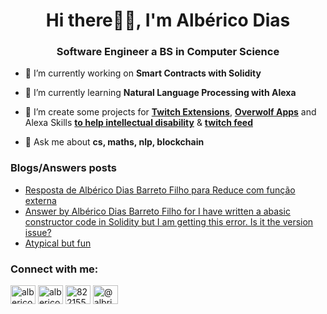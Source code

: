 <!--
**AlbericoD/AlbericoD** is a ✨ _special_ ✨ repository because its `README.md` (this file) appears on your GitHub profile.
-->

<h1 align="center">Hi there👋🏽, I'm Albérico Dias</h1>
<h3 align="center">Software Engineer a BS in Computer Science</h3>

- 🔭 I’m currently working on **Smart Contracts with Solidity**

- 🌱 I’m currently learning **Natural Language Processing with Alexa**

- 🚧 I’m create some projects for [**Twitch Extensions**](https://www.twitch.tv/ext/hecb122wgtrzumrv9ywwjn7wg6nglq), [**Overwolf Apps**](https://www.overwolf.com/app/Alberico_Dias_Barreto_Filho-Economy_Tool-00001) and Alexa Skills [**to help intellectual disability**](https://www.amazon.com.br/dp/B08P7Z8S8C) &  [**twitch feed**](https://www.amazon.com.br/dp/B07X36XMFT)

- 💬 Ask me about **cs, maths, nlp, blockchain**


### Blogs/Answers posts
<!-- BLOG-POST-LIST:START -->
- [Resposta de Albérico Dias Barreto Filho para Reduce com função externa](https://pt.stackoverflow.com/questions/528465/reduce-com-fun%c3%a7%c3%a3o-externa/528603#528603)
- [Answer by Albérico Dias Barreto Filho for I have written a abasic constructor code in Solidity but I am getting this error. Is it the version issue?](https://stackoverflow.com/questions/69136194/i-have-written-a-abasic-constructor-code-in-solidity-but-i-am-getting-this-error/69148782#69148782)
- [Atypical but fun](https://dev.to/albericod/atypical-but-fun-24dk)
<!-- BLOG-POST-LIST:END -->

<h3 align="left">Connect with me:</h3>
<p align="left">
<a href="https://dev.to/albericod" target="blank"><img align="center" src="https://cdn.jsdelivr.net/npm/simple-icons@3.0.1/icons/dev-dot-to.svg" alt="albericod" height="30" width="40" /></a>
<a href="https://linkedin.com/in/albericod" target="blank"><img align="center" src="https://raw.githubusercontent.com/rahuldkjain/github-profile-readme-generator/master/src/images/icons/Social/linked-in-alt.svg" alt="albericod" height="30" width="40" /></a>
<a href="https://stackoverflow.com/users/8221557" target="blank"><img align="center" src="https://raw.githubusercontent.com/rahuldkjain/github-profile-readme-generator/master/src/images/icons/Social/stack-overflow.svg" alt="8221557" height="30" width="40" /></a>
<a href="https://medium.com/@albricodiasbarretofilho" target="blank"><img align="center" src="https://raw.githubusercontent.com/rahuldkjain/github-profile-readme-generator/master/src/images/icons/Social/medium.svg" alt="@albricodiasbarretofilho" height="30" width="40" /></a>
</p>




<!--
- 👯 I’m looking to collaborate on ...
- 🤔 I’m looking for help with ...
- 💬 Ask me about ...
- 📫 How to reach me: ...
- 😄 Pronouns: ...
- ⚡ Fun fact: ...
-->


